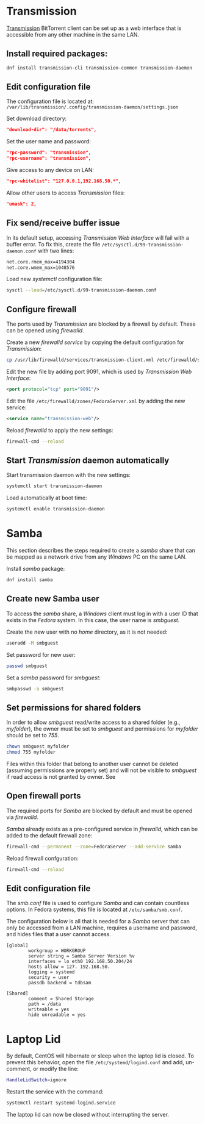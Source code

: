 # Transmission
[Transmission](https://transmissionbt.com/) BitTorrent client
can be set up as a web interface that is accessible from any other
machine in the same LAN.

## Install required packages:
```bash
dnf install transmission-cli transmission-common transmission-daemon
```

## Edit configuration file
The configuration file is located at:
`/var/lib/transmission/.config/transmission-daemon/settings.json`

Set download directory:
```json
"download-dir": "/data/torrents",
```

Set the user name and password:
```json
"rpc-password": "transmission",
"rpc-username": "transmission",
```

Give access to any device on LAN:
```json
"rpc-whitelist": "127.0.0.1,192.168.50.*",
```

Allow other users to access *Transmission* files:
```json
"umask": 2,
```

## Fix send/receive buffer issue
In its default setup, accessing *Transmission Web Interface* will fail with a buffer error. To
fix this, create the file `/etc/sysctl.d/99-transmission-daemon.conf` with two lines:
```bash
net.core.rmem_max=4194304
net.core.wmem_max=1048576
```
Load new *systemctl* configuration file:
```bash
sysctl --load=/etc/sysctl.d/99-transmission-daemon.conf
```

## Configure firewall
The ports used by *Transmission* are blocked by a firewall by default. These can be opened using
*firewalld*.

Create a new *firewalld service* by copying the default configuration for *Transmission*:
```bash
cp /usr/lib/firewalld/services/transmission-client.xml /etc/firewalld/services/transmission-web.xml
```

Edit the new file by adding port 9091, which is used by *Transmission Web Interface*:
```xml
<port protocol="tcp" port="9091"/>
```

Edit the file `/etc/firewalld/zones/FedoraServer.xml` by adding
the new service:
```xml
<service name="transmission-web"/>
```

Reload *firewalld* to apply the new settings:
```bash
firewall-cmd --reload
```

## Start *Transmission* daemon automatically
Start transmission daemon with the new settings:
```bash
systemctl start transmission-daemon
```
Load automatically at boot time:
```bash
systemctl enable transmission-daemon
```

# Samba
This section describes the steps required to create a *samba* share that can
be mapped as a network drive from any *Windows* PC on the same LAN.

Install *samba* package:
```bash
dnf install samba
```

## Create new Samba user
To access the *samba* share, a *Windows* client must log in with a user ID
that exists in the *Fedora* system. In this case, the user name is
*smbguest*.

Create the new user with no *home* directory, as it is not
needed:
```bash
useradd -M smbguest
```

Set password for new user:
```bash
passwd smbguest
```

Set a *samba* password for *smbguest*:
```bash
smbpasswd -a smbguest
```

## Set permissions for shared folders
In order to allow *smbguest* read/write access to a shared folder
(e.g., *myfolder*), the owner must be set to *smbguest* and permissions for
*myfolder* should be set to *755*.

```bash
chown smbguest myfolder
chmod 755 myfolder
```

Files within this folder that belong to another user cannot be deleted
(assuming permissions are properly set) and will not be visible to *smbguest*
if read access is not granted by owner. See 

## Open firewall ports
The required ports for *Samba* are blocked by default and must be opened via
*firewalld*.

*Samba* already exists as a
pre-configured service in *firewalld*, which can be added to
the default firewall zone:
```bash
firewall-cmd --permanent --zone=FedoraServer --add-service samba
```

Reload firewall confguration:
```bash
firewall-cmd --reload
```

## Edit configuration file

The *smb.conf* file is used to configure *Samba* and can contain countless
options. In Fedora systems, this file is located at `/etc/samba/smb.conf`.

The configuration below is all that is needed for a *Samba* server that can
only be accessed from a LAN machine, requires a username and password, and
hides files that a user cannot access.

```
[global]
        workgroup = WORKGROUP
        server string = Samba Server Version %v
        interfaces = lo eth0 192.168.50.204/24
        hosts allow = 127. 192.168.50.
        logging = systemd
        security = user
        passdb backend = tdbsam

[Shared]
        comment = Shared Storage
        path = /data
        writeable = yes
        hide unreadable = yes
```

# Laptop Lid
By default, CentOS will hibernate or sleep when the laptop lid is closed. To prevent this behavior, open the file `/etc/systemd/logind.conf` and add, un-comment, or modify the line:
```bash
HandleLidSwitch=ignore
```
Restart the service with the command:
```bash
systemctl restart systemd-logind.service
```
The laptop lid can now be closed without interrupting the server.